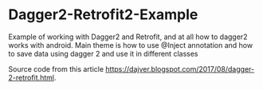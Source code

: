 # Dagger2-Retrofit2-Example
Example of working with Dagger2 and Retrofit, and at all how to dagger2 works with android. 
Main theme is how to use @Inject annotation and how to save data using dagger 2 and use it in different classes

Source code from this article https://dajver.blogspot.com/2017/08/dagger-2-retrofit.html.
